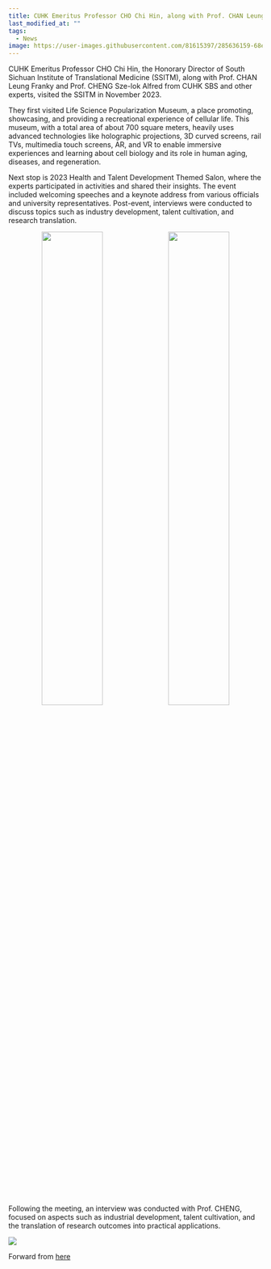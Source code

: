 ```yaml
---
title: CUHK Emeritus Professor CHO Chi Hin, along with Prof. CHAN Leung Franky and Prof. CHENG Sze-lok Alfred from CUHK SBS and other experts take Part in an Insightful Visit to South Sichuan Institute of Translational Medicine
last_modified_at: ""
tags: 
  - News
image: https://user-images.githubusercontent.com/81615397/285636159-68ebe09e-818a-4f96-a57d-6f1466f3a334.JPG
---
```


CUHK Emeritus Professor CHO Chi Hin, the Honorary Director of South Sichuan Institute of Translational Medicine (SSITM), along with Prof. CHAN Leung Franky and Prof. CHENG Sze-lok Alfred from CUHK SBS and other experts, visited the SSITM in November 2023.

They first visited Life Science Popularization Museum, a place promoting, showcasing, and providing a recreational experience of cellular life. This museum, with a total area of about 700 square meters, heavily uses advanced technologies like holographic projections, 3D curved screens, rail TVs, multimedia touch screens, AR, and VR to enable immersive experiences and learning about cell biology and its role in human aging, diseases, and regeneration.

Next stop is 2023 Health and Talent Development Themed Salon, where the experts participated in activities and shared their insights. The event included welcoming speeches and a keynote address from various officials and university representatives. Post-event, interviews were conducted to discuss topics such as industry development, talent cultivation, and research translation.

<p align="center" width="95%">
    <img width="49%" src="https://user-images.githubusercontent.com/81615397/285636150-ca0b4a0b-a6f4-4110-b872-6d4db0dbfe68.JPG">
    <img width="49%" src="https://user-images.githubusercontent.com/81615397/285636159-68ebe09e-818a-4f96-a57d-6f1466f3a334.JPG">
</p>

Following the meeting, an interview was conducted with Prof. CHENG, focused on aspects such as industrial development, talent cultivation, and the translation of research outcomes into practical applications.

![](https://youtu.be/9ucl_w-hyIw)

Forward from [here](https://mp.weixin.qq.com/s/Tik9aL9Re-lW9Nc83tioYw)